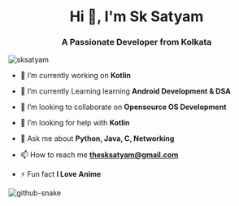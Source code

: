  <h1 align="center">Hi 👋, I'm Sk Satyam</h1>
<h3 align="center">A Passionate Developer from Kolkata</h3>

<p align="left"> <img src="https://komarev.com/ghpvc/?username=sksatyam&label=Profile%20views&color=0e75b6&style=flat" alt="sksatyam" /> </p>

- 🔭 I’m currently working on **Kotlin**

- 🌱 I’m currently Learning learning **Android Development & DSA**

- 👯 I’m looking to collaborate on **Opensource OS Development**

- 🤝 I’m looking for help with **Kotlin**

- 💬 Ask me about **Python, Java, C, Networking**

- 📫 How to reach me **thesksatyam@gmail.com**

- ⚡ Fun fact **I Love Anime**


<picture>
  <source media="(prefers-color-scheme: dark)" srcset="https://raw.githubusercontent.com/sksatyam/sksatyam/output/github-contribution-grid-snake-dark.svg" />
  <source media="(prefers-color-scheme: light)" srcset="https://raw.githubusercontent.com/sksatyam/sksatyam/output/github-contribution-grid-snake.svg" />
  <img alt="github-snake" src="github-snake.svg" />
</picture>
